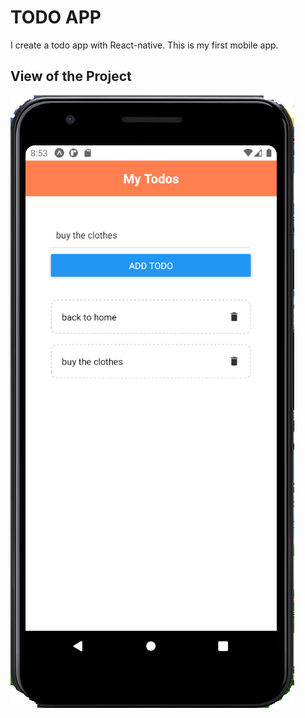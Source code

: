 # TODO APP

I create a todo app with React-native. This is my first mobile app.

## View of the Project

![View](https://github.com/syhnserkan/ReactNative-todoApp/blob/master/images/mobile.png)
